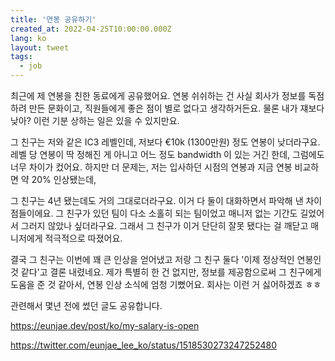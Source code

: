 ```yaml
---
title: '연봉 공유하기'
created_at: 2022-04-25T10:00:00.000Z
lang: ko
layout: tweet
tags:
  - job
---
```


최근에 제 연봉을 친한 동료에게 공유했어요. 연봉 쉬쉬하는 건 사실 회사가 정보를 독점하려 만든 문화이고, 직원들에게 좋은 점이 별로 없다고 생각하거든요. 물론 내가 쟤보다 낮아? 이런 기분 상하는 일은 있을 수 있지만요.

그 친구는 저와 같은 IC3 레벨인데, 저보다 €10k (1300만원) 정도 연봉이 낮더라구요. 레벨 당 연봉이 딱 정해진 게 아니고 어느 정도 bandwidth 이 있는 거긴 한데, 그럼에도 너무 차이가 컸어요. 하지만 더 문제는, 저는 입사하던 시점의 연봉과 지금 연봉 비교하면 약 20% 인상됐는데,

그 친구는 4년 됐는데도 거의 그대로더라구요. 이거 다 둘이 대화하면서 파악해 낸 차이점들이에요. 그 친구가 있던 팀이 다소 소홀히 되는 팀이었고 매니저 없는 기간도 길었어서 그러지 않았나 싶더라구요. 그래서 그 친구가 이거 단단히 잘못 됐다는 걸 깨닫고 매니저에게 적극적으로 따졌어요.

결국 그 친구는 이번에 꽤 큰 인상을 얻어냈고 저랑 그 친구 둘다 '이제 정상적인 연봉인 것 같다'고 결론 내렸네요. 제가 특별히 한 건 없지만, 정보를 제공함으로써 그 친구에게 도움을 준 것 같아서, 연봉 인상 소식에 엄청 기뻤어요. 회사는 이런 거 싫어하겠죠 ㅎㅎ

관련해서 몇년 전에 썼던 글도 공유합니다.

https://eunjae.dev/post/ko/my-salary-is-open

https://twitter.com/eunjae_lee_ko/status/1518530273247252480
